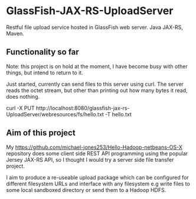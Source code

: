# GlassFish-JAX-RS-UploadServer
Restful file upload service hosted in GlassFish web server. Java JAX-RS, Maven.

## Functionality so far
Note: this project is on hold at the moment, I have become busy with other things, but intend to return to it.

Just started, currently can send files to this server using curl. The server reads the octet stream, but other than printing out how many bytes it read, does nothing.

  curl -X PUT http://localhost:8080/glassfish-jax-rs-UploadServer/webresources/fs/hello.txt -T hello.txt 

## Aim of this project
My https://github.com/michael-jones253/Hello-Hadoop-netbeans-OS-X repository does some client side REST API programming using the popular Jersey JAX-RS API, so I thought I would try a server side file transfer project.

I aim to produce a re-useable upload package which can be configured for different filesystem URLs and interface with any filesystem e.g write files to some local sandboxed directory or send them to a Hadoop HDFS.


